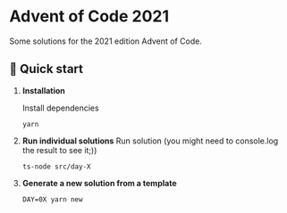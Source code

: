 # Advent of Code 2021

Some solutions for the 2021 edition Advent of Code.

## 🚀 Quick start

1.  **Installation**

    Install dependencies

    ```shell
    yarn

    ```

1.  **Run individual solutions**
    Run solution (you might need to console.log the result to see it;))

    ```shell
    ts-node src/day-X

    ```

1.  **Generate a new solution from a template**

    ```shell
    DAY=0X yarn new
    ```
